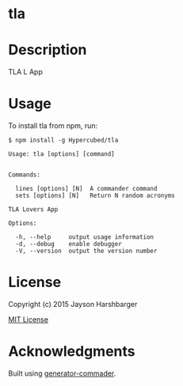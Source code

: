 tla
=============

# Description

TLA L App

# Usage

To install tla from npm, run:

```
$ npm install -g Hypercubed/tla
```

```
Usage: tla [options] [command]


Commands:

  lines [options] [N]  A commander command
  sets [options] [N]   Return N random acronyms

TLA Lovers App

Options:

  -h, --help     output usage information
  -d, --debug    enable debugger
  -V, --version  output the version number
```

# License

Copyright (c) 2015 Jayson Harshbarger

[MIT License](http://en.wikipedia.org/wiki/MIT_License)

# Acknowledgments

Built using [generator-commader](https://github.com/Hypercubed/generator-commander).

